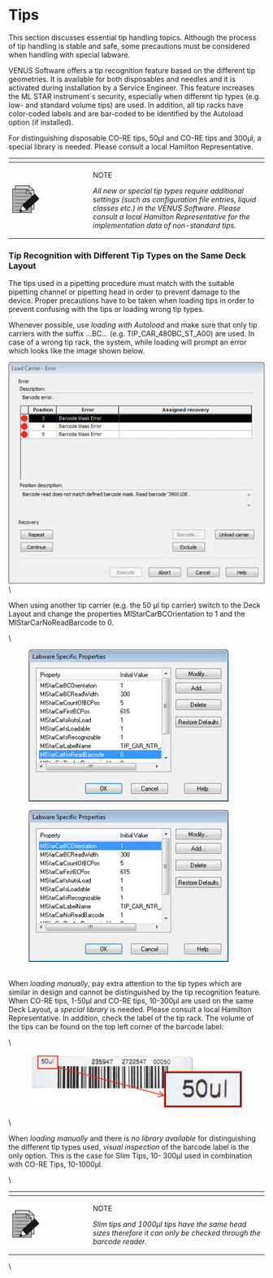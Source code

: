 # Tips

This section discusses essential tip handling topics. Although the process of tip handling is stable and safe, some precautions must be considered when handling with special labware.

VENUS Software offers a tip recognition feature based on the different tip geometries. It is available for both disposables and needles and it is activated during installation by a Service Engineer. This feature increases the ML STAR instrument´s security, especially when different tip types (e.g. low- and standard volume tips) are used. In addition, all tip racks have color-coded labels and are bar-coded to be identified by the Autoload option (if installed).

For distinguishing disposable CO-RE tips, 50µl and CO-RE tips and 300µl, a special library is needed. Please consult a local Hamilton Representative.

<table data-header-hidden><thead><tr><th width="145"></th><th></th></tr></thead><tbody><tr><td><img src="../../.gitbook/assets/image (10) (1) (1) (1) (1) (1) (1) (1) (1) (1) (1) (1) (1) (1).png" alt="" data-size="original"></td><td><p>NOTE</p><p><em>All new or special tip types require additional settings (such as configuration file entries, liquid classes etc.) in the VENUS Software. Please consult a local Hamilton Representative for the implementation data of non-standard tips.</em></p></td></tr></tbody></table>



### Tip Recognition with Different Tip Types on the Same Deck Layout

The tips used in a pipetting procedure must match with the suitable pipetting channel or pipetting head in order to prevent damage to the device. Proper precautions have to be taken when loading tips in order to prevent confusing with the tips or loading wrong tip types.

Whenever possible, use _loading with Autoload_ and make sure that only tip carriers with the suffix …BC… (e.g. TIP\_CAR\_480BC\_ST\_A00) are used. In case of a wrong tip rack, the system, while loading will prompt an error which looks like the image shown below.

![](<../../.gitbook/assets/image (12) (1) (1) (1) (1) (1) (1) (1) (1).png>)\


When using another tip carrier (e.g. the 50 µl tip carrier) switch to the Deck Layout and change the properties MlStarCarBCOrientation to 1 and the MlStarCarNoReadBarcode to 0.

\


<div>

<figure><img src="../../.gitbook/assets/image (13) (1) (1) (1) (1) (1) (1) (1) (1).png" alt=""><figcaption></figcaption></figure>

 

<figure><img src="../../.gitbook/assets/image (14) (1) (1) (1) (1) (1) (1) (1) (1).png" alt=""><figcaption></figcaption></figure>

</div>

\
When _loading manually_, pay extra attention to the tip types which are similar in design and cannot be distinguished by the tip recognition feature. When CO-RE tips, 1-50µl and CO-RE tips, 10-300µl are used on the same Deck Layout, a _special library_ is needed. Please consult a local Hamilton Representative. In addition, check the label of the tip rack. The volume of the tips can be found on the top left corner of the barcode label:

\


<figure><img src="../../.gitbook/assets/image (15) (1) (1) (1) (1) (1) (1) (1) (1).png" alt=""><figcaption></figcaption></figure>

\


When _loading manually_ and there is _no library available_ for distinguishing the different tip types used, _visual inspection_ of the barcode label is the only option. This is the case for Slim Tips, 10- 300µl used in combination with CO-RE Tips, 10-1000µl.

\


<table data-header-hidden><thead><tr><th width="145"></th><th></th></tr></thead><tbody><tr><td><img src="../../.gitbook/assets/image (10) (1) (1) (1) (1) (1) (1) (1) (1) (1) (1) (1) (1) (1).png" alt="" data-size="original"></td><td><p>NOTE</p><p><em>Slim tips and 1000µl tips have the same head sizes therefore it can only be checked through the barcode reader.</em></p></td></tr></tbody></table>

\
